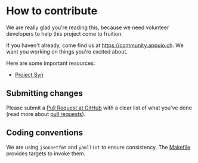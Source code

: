 # How to contribute

We are really glad you're reading this, because we need volunteer developers to
help this project come to fruition.

If you haven't already, come find us at https://community.appuio.ch. We want
you working on things you're excited about.

Here are some important resources:

* [Project Syn](https://syn.tools)

## Submitting changes

Please submit a [Pull Request at GitHub][PR] with a clear list of what you've
done (read more about [pull requests](http://help.github.com/pull-requests/)). 

## Coding conventions

We are using `jsonnetfmt` and `yamllint` to ensure consistency. The
[Makefile](Makefile) provides targets to invoke them.

[PR]: https://github.com/projectsyn/component-metrics-server/pulls
